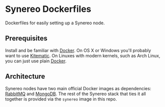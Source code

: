 # Synereo Dockerfiles

Dockerfiles for easily setting up a Synereo node.

## Prerequisites

Install and be familiar with [Docker](https://docs.docker.com/userguide/). On OS X or Windows you'll probably want to use [Kitematic](https://docs.docker.com/kitematic/). On Linuxes with modern kernels, such as Arch Linux, you can just use plain [Docker](https://wiki.archlinux.org/index.php/Docker).

## Architecture

Synereo nodes have two main official Docker images as dependencies: [RabbitMQ](https://registry.hub.docker.com/_/rabbitmq/) and [MongoDB](https://registry.hub.docker.com/_/mongo/). The rest of the Synereo stack that ties it all together is provided via the `synereo` image in this repo.
